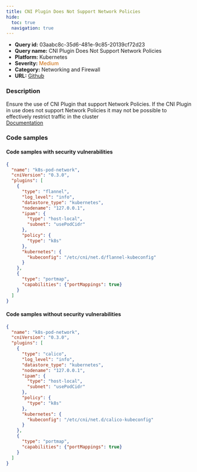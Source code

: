 ```yaml
---
title: CNI Plugin Does Not Support Network Policies
hide:
  toc: true
  navigation: true
---
```


<style>
  .highlight .hll {
    background-color: #ff171742;
  }
  .md-content {
    max-width: 1100px;
    margin: 0 auto;
  }
</style>

-   **Query id:** 03aabc8c-35d6-481e-9c85-20139cf72d23
-   **Query name:** CNI Plugin Does Not Support Network Policies
-   **Platform:** Kubernetes
-   **Severity:** <span style="color:#C60">Medium</span>
-   **Category:** Networking and Firewall
-   **URL:** [Github](https://github.com/Checkmarx/kics/tree/master/assets/queries/k8s/cni_plugin_does_not_support_network_policies)

### Description
Ensure the use of CNI Plugin that support Network Policies. If the CNI Plugin in use does not support Network Policies it may not be possible to effectively restrict traffic in the cluster<br>
[Documentation](https://kubernetes.io/docs/concepts/extend-kubernetes/compute-storage-net/network-plugins/)

### Code samples
#### Code samples with security vulnerabilities
```json title="Postitive test num. 1 - json file" hl_lines="10 6"
{
  "name": "k8s-pod-network",
  "cniVersion": "0.3.0",
  "plugins": [
    {
      "type": "flannel",
      "log_level": "info",
      "datastore_type": "kubernetes",
      "nodename": "127.0.0.1",
      "ipam": {
        "type": "host-local",
        "subnet": "usePodCidr"
      },
      "policy": {
        "type": "k8s"
      },
      "kubernetes": {
        "kubeconfig": "/etc/cni/net.d/flannel-kubeconfig"
      }
    },
    {
      "type": "portmap",
      "capabilities": {"portMappings": true}
    }
  ]
}

```


#### Code samples without security vulnerabilities
```json title="Negative test num. 1 - json file"
{
  "name": "k8s-pod-network",
  "cniVersion": "0.3.0",
  "plugins": [
    {
      "type": "calico",
      "log_level": "info",
      "datastore_type": "kubernetes",
      "nodename": "127.0.0.1",
      "ipam": {
        "type": "host-local",
        "subnet": "usePodCidr"
      },
      "policy": {
        "type": "k8s"
      },
      "kubernetes": {
        "kubeconfig": "/etc/cni/net.d/calico-kubeconfig"
      }
    },
    {
      "type": "portmap",
      "capabilities": {"portMappings": true}
    }
  ]
}

```

